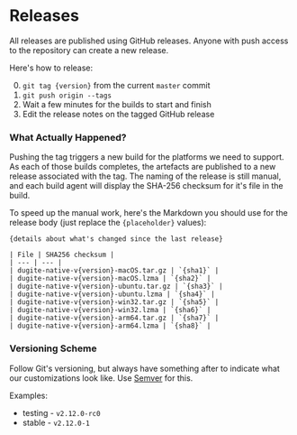 # Releases

All releases are published using GitHub releases. Anyone with push access to the repository can create a new release.

Here's how to release:

0. `git tag {version}` from the current `master` commit
0. `git push origin --tags`
0. Wait a few minutes for the builds to start and finish
0. Edit the release notes on the tagged GitHub release

### What Actually Happened?

Pushing the tag triggers a new build for the platforms we need to support. As each of those builds completes, the artefacts are published to a new release associated with the tag. The naming of the release is still manual, and each build agent will display the SHA-256 checksum for it's file in the build.

To speed up the manual work, here's the Markdown you should use for the release body (just replace the `{placeholder}` values):

```
{details about what's changed since the last release}

| File | SHA256 checksum |
| --- | --- |
| dugite-native-v{version}-macOS.tar.gz | `{sha1}` |
| dugite-native-v{version}-macOS.lzma | `{sha2}` |
| dugite-native-v{version}-ubuntu.tar.gz | `{sha3}` |
| dugite-native-v{version}-ubuntu.lzma | `{sha4}` |
| dugite-native-v{version}-win32.tar.gz | `{sha5}` |
| dugite-native-v{version}-win32.lzma | `{sha6}` |
| dugite-native-v{version}-arm64.tar.gz | `{sha7}` |
| dugite-native-v{version}-arm64.lzma | `{sha8}` |
```

### Versioning Scheme

Follow Git's versioning, but always have something after to indicate what our customizations look like. Use [Semver](http://semver.org/) for this.

Examples:

 - testing - `v2.12.0-rc0`
 - stable - `v2.12.0-1`
